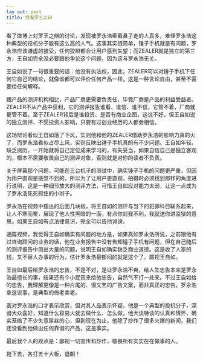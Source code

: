 ```yaml
---
lay out: post
title: 我看罗王之辩
---
```


看了微博上对罗王之辨的讨论，发现被罗永浩牵着鼻子走的人真多，难怪罗永浩这种典型的投机分子能有这么高的人气。这事其实很简单，锤子手机就是有问题，罗永浩应该谦虚的接受，任何狡辩都会让用户感到失望；而ZEALER就是独立的第三方，王自如完全没必要跟他争论这个问题，因为这与罗永浩无关。

王自如说了一句很重要的话：他没有执法权，因此，ZEALER可以对锤子手机下任何它自己的结论，就像谁都可以评价任何产品一样，这是一种言论自由，甚至不需要给任何解释。

跟产品的测评机构相比，产品厂商更需要负责任，毕竟厂商是产品的利益受益者。ZEALER不从产品中获利，它的测评报告谁看、谁信、谁不信，它管不着，厂商就更管不着。至于ZEALER背后是谁投资、是否有商业企图，这说不好，但王自如说的独立测评、不受投资人影响，只要有过创业经历的人都会相信。

这场辩论看似王自如落了下风，实则他和他的ZEALER借助罗永浩的影响力真的火了，而罗永浩看似占尽上风，实则反映出锤子手机真的有不少问题。王自如年轻，缺乏阅历，一开始就将自己定位成来学习的，有失妥当，如果自信自己是独立客观的，根本不需要敬畏自己的测评对象，否则就是对你的读者不负责。

关于屏幕那个问题，可能在三台机子的测试中，确实锤子手机的问题更严重，但因为用户直观是感觉不到的，所以为了让用户更直观，拍摄时必须找到那样的角度进行说明，这是一种细节放大的测评方法，可惜王自如应对能力太弱，让这一点成为了罗永浩死死抓住的小辫子。

罗永浩在视频中摆出的后面几块板，将王自如的测评与当下的犯罪科目联系起来，让人不寒而栗，展现了他人性黑暗的一面，有点你对我不利，我就送你进监狱的意思。如果王自如有点法律意识，完全可以告他诽谤。

通篇视频，我觉得王自如确实有问题的地方是，如果真如罗永浩所说，之前跟他有过咨询顾问的业务的话，他在业务报告中没有告知锤子手机有问题，但在自己随后的测评报告中测出大量的问题，说明王自如确实缺乏商业道德。这是收了人家的钱，又不替人办事的行为，估计罗永浩最郁闷的就是这个了。鄙视王自如。

王自如最后给罗永浩的忠告，不是不对，是让罗永浩不爽，给人生忠告本来是罗永浩最擅长的事，结果还有个小屁孩来给他忠告，自然气不打一处来。不过王自如给的忠告，我理解更像是一种片尾的、很文艺的广告文案，而非真正的忠告，罗永浩拿这说事，是典型的倚老卖老。

我对罗永浩的口才表示欣赏，但对其人品表示怀疑，他是一个典型的投机分子，深谙大众喜好，知道什么容易火就去做什么、怎么做，他大谈特谈的认真和情怀，确实笼络了不少失意屌丝的心，但到现在为止，他除了炒作了很多火爆的新闻，我们还没看到他做出任何靠谱的产品，这是事实。

最后我个人的观点是：鄙视一切宣传和炒作，敬畏所有实实在在做事的人。

拖下去，各打五十大板，退朝！
